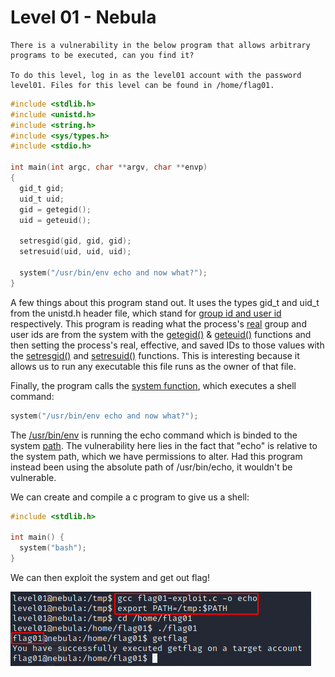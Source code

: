 # Level 01 - Nebula

```
There is a vulnerability in the below program that allows arbitrary programs to be executed, can you find it?

To do this level, log in as the level01 account with the password level01. Files for this level can be found in /home/flag01.
```

```c
#include <stdlib.h>
#include <unistd.h>
#include <string.h>
#include <sys/types.h>
#include <stdio.h>

int main(int argc, char **argv, char **envp)
{
  gid_t gid;
  uid_t uid;
  gid = getegid();
  uid = geteuid();

  setresgid(gid, gid, gid);
  setresuid(uid, uid, uid);

  system("/usr/bin/env echo and now what?");
}
```

A few things about this program stand out. It uses the types gid_t and uid_t from the unistd.h header file, which stand for [group id and user id](https://en.wikipedia.org/wiki/User_identifier) respectively. This program is reading what the process's [real](https://en.wikipedia.org/wiki/User_identifier#Process_attributes) group and user ids are from the system with the [getegid()](https://linux.die.net/man/2/getegid) & [geteuid()](https://linux.die.net/man/2/geteuid) functions and then setting the process's real, effective, and saved IDs to those values with the [setresgid()](https://linux.die.net/man/2/setresgid) and [setresuid()](https://linux.die.net/man/2/setresgid) functions. This is interesting because it allows us to run any executable this file runs as the owner of that file.

Finally, the program calls the [system function](https://linux.die.net/man/3/system), which executes a shell command:

```c
system("/usr/bin/env echo and now what?");
```

The [/usr/bin/env](https://en.wikipedia.org/wiki/Env) is running the echo command which is binded to the system [path](https://en.wikipedia.org/wiki/PATH_(variable)). The vulnerability here lies in the fact that "echo" is relative to the system path, which we have permissions to alter. Had this program instead been using the absolute path of /usr/bin/echo, it wouldn't be vulnerable.

We can create and compile a c program to give us a shell:

```c
#include <stdlib.h>

int main() {
  system("bash");
}
```

We can then exploit the system and get out flag!

![](assets/level01-flag.png)